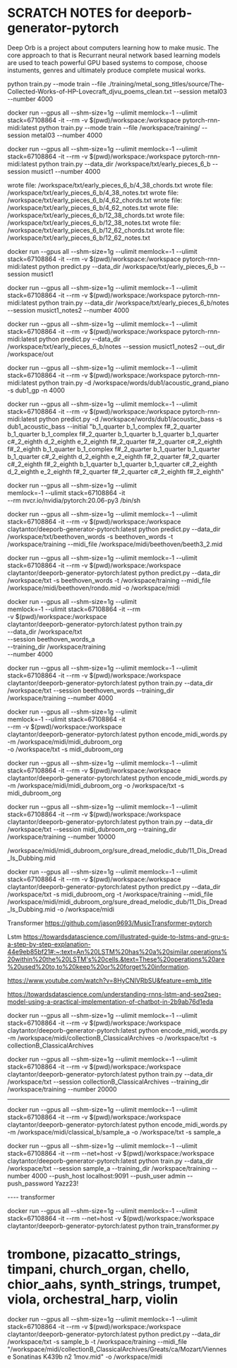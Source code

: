# SCRATCH NOTES for deeporb-generator-pytorch
Deep Orb is a project about computers learning how to make music. The core approach to that is Recurrant neural network based learning models are used to teach powerful GPU based systems to compose, choose instuments, genres and ultimately produce complete musical works.


python train.py --mode train --file ./training/metal_song_titles/source/The-Collected-Works-of-HP-Lovecraft_djvu_poems_clean.txt --session metal03 --number 4000

docker run --gpus all --shm-size=1g --ulimit memlock=-1 --ulimit stack=67108864 -it --rm -v $(pwd)/workspace:/workspace pytorch-rnn-midi:latest python train.py --mode train --file /workspace/training/ --session metal03 --number 4000


docker run --gpus all --shm-size=1g --ulimit memlock=-1 --ulimit stack=67108864 -it --rm -v $(pwd)/workspace:/workspace pytorch-rnn-midi:latest python train.py --data_dir /workspace/txt/early_pieces_6_b --session musict1 --number 4000


wrote file: /workspace/txt/early_pieces_6_b/4_38_chords.txt
wrote file: /workspace/txt/early_pieces_6_b/4_38_notes.txt
wrote file: /workspace/txt/early_pieces_6_b/4_62_chords.txt
wrote file: /workspace/txt/early_pieces_6_b/4_62_notes.txt
wrote file: /workspace/txt/early_pieces_6_b/12_38_chords.txt
wrote file: /workspace/txt/early_pieces_6_b/12_38_notes.txt
wrote file: /workspace/txt/early_pieces_6_b/12_62_chords.txt
wrote file: /workspace/txt/early_pieces_6_b/12_62_notes.txt


docker run --gpus all --shm-size=1g --ulimit memlock=-1 --ulimit stack=67108864 -it --rm -v $(pwd)/workspace:/workspace pytorch-rnn-midi:latest python predict.py --data_dir /workspace/txt/early_pieces_6_b --session musict1


docker run --gpus all --shm-size=1g --ulimit memlock=-1 --ulimit stack=67108864 -it --rm -v $(pwd)/workspace:/workspace pytorch-rnn-midi:latest python train.py --data_dir /workspace/txt/early_pieces_6_b/notes --session musict1_notes2 --number 4000

docker run --gpus all --shm-size=1g --ulimit memlock=-1 --ulimit stack=67108864 -it --rm -v $(pwd)/workspace:/workspace pytorch-rnn-midi:latest python predict.py --data_dir /workspace/txt/early_pieces_6_b/notes --session musict1_notes2 --out_dir /workspace/out

docker run --gpus all --shm-size=1g --ulimit memlock=-1 --ulimit stack=67108864 -it --rm -v $(pwd)/workspace:/workspace pytorch-rnn-midi:latest python train.py -d /workspace/words/dub1/acoustic_grand_piano -s dub1_gp -n 4000

docker run --gpus all --shm-size=1g --ulimit memlock=-1 --ulimit stack=67108864 -it --rm -v $(pwd)/workspace:/workspace pytorch-rnn-midi:latest python predict.py -d /workspace/words/dub1/acoustic_bass -s dub1_acoustic_bass --initial  "b_1_quarter b_1_complex f#_2_quarter b_1_quarter b_1_complex f#_2_quarter b_1_quarter b_1_quarter b_1_quarter c#_2_eighth d_2_eighth e_2_eighth f#_2_quarter f#_2_quarter c#_2_eighth f#_2_eighth b_1_quarter b_1_complex f#_2_quarter b_1_quarter b_1_quarter b_1_quarter c#_2_eighth d_2_eighth e_2_eighth f#_2_quarter f#_2_quarter c#_2_eighth f#_2_eighth b_1_quarter b_1_quarter b_1_quarter c#_2_eighth d_2_eighth e_2_eighth f#_2_quarter f#_2_quarter c#_2_eighth f#_2_eighth" 

docker run --gpus all --shm-size=1g --ulimit \
  memlock=-1 --ulimit stack=67108864 -it \
  --rm nvcr.io/nvidia/pytorch:20.06-py3 /bin/sh


docker run --gpus all --shm-size=1g --ulimit memlock=-1 --ulimit stack=67108864 -it --rm -v $(pwd)/workspace:/workspace claytantor/deeporb-generator-pytorch:latest python predict.py --data_dir /workspace/txt/beethoven_words -s beethoven_words -t /workspace/training --midi_file /workspace/midi/beethoven/beeth3_2.mid

docker run --gpus all --shm-size=1g --ulimit memlock=-1 --ulimit stack=67108864 -it --rm -v $(pwd)/workspace:/workspace claytantor/deeporb-generator-pytorch:latest python predict.py --data_dir /workspace/txt -s beethoven_words -t /workspace/training --midi_file /workspace/midi/beethoven/rondo.mid -o /workspace/midi


docker run --gpus all --shm-size=1g --ulimit \
   memlock=-1 --ulimit stack=67108864 -it --rm \
   -v $(pwd)/workspace:/workspace \
   claytantor/deeporb-generator-pytorch:latest python train.py \
   --data_dir /workspace/txt \
   --session beethoven_words_a \
   --training_dir /workspace/training \
   --number 4000

docker run --gpus all --shm-size=1g --ulimit    memlock=-1 --ulimit stack=67108864 -it --rm    -v $(pwd)/workspace:/workspace    claytantor/deeporb-generator-pytorch:latest python train.py    --data_dir /workspace/txt    --session beethoven_words    --training_dir /workspace/training    --number 4000


   docker run --gpus all --shm-size=1g --ulimit \
  memlock=-1 --ulimit stack=67108864 -it \
  --rm -v $(pwd)/workspace:/workspace \
  claytantor/deeporb-generator-pytorch:latest python encode_midi_words.py \
  -m /workspace/midi/midi_dubroom_org \
  -o /workspace/txt -s midi_dubroom_org


docker run --gpus all --shm-size=1g --ulimit   memlock=-1 --ulimit stack=67108864 -it   --rm -v $(pwd)/workspace:/workspace   claytantor/deeporb-generator-pytorch:latest python encode_midi_words.py   -m /workspace/midi/midi_dubroom_org   -o /workspace/txt -s midi_dubroom_org

docker run --gpus all --shm-size=1g --ulimit    memlock=-1 --ulimit stack=67108864 -it --rm    -v $(pwd)/workspace:/workspace    claytantor/deeporb-generator-pytorch:latest python train.py    --data_dir /workspace/txt    --session midi_dubroom_org    --training_dir /workspace/training    --number 10000


/workspace/midi/midi_dubroom_org/sure_dread_melodic_dub/11_Dis_Dread_Is_Dubbing.mid


docker run --gpus all --shm-size=1g --ulimit memlock=-1 --ulimit stack=67108864 -it --rm -v $(pwd)/workspace:/workspace claytantor/deeporb-generator-pytorch:latest python predict.py --data_dir /workspace/txt -s midi_dubroom_org -t /workspace/training --midi_file /workspace/midi/midi_dubroom_org/sure_dread_melodic_dub/11_Dis_Dread_Is_Dubbing.mid -o /workspace/midi



Transformer
https://github.com/jason9693/MusicTransformer-pytorch

Lstm
https://towardsdatascience.com/illustrated-guide-to-lstms-and-gru-s-a-step-by-step-explanation-44e9eb85bf21#:~:text=An%20LSTM%20has%20a%20similar,operations%20within%20the%20LSTM's%20cells.&text=These%20operations%20are%20used%20to,to%20keep%20or%20forget%20information.

https://www.youtube.com/watch?v=8HyCNIVRbSU&feature=emb_title

https://towardsdatascience.com/understanding-rnns-lstm-and-seq2seq-model-using-a-practical-implementation-of-chatbot-in-2b9ab76d1eda


docker run --gpus all --shm-size=1g --ulimit   memlock=-1 --ulimit stack=67108864 -it   --rm -v $(pwd)/workspace:/workspace   claytantor/deeporb-generator-pytorch:latest python encode_midi_words.py   -m /workspace/midi/collectionB_ClassicalArchives  -o /workspace/txt -s collectionB_ClassicalArchives

docker run --gpus all --shm-size=1g --ulimit    memlock=-1 --ulimit stack=67108864 -it --rm  -v $(pwd)/workspace:/workspace  claytantor/deeporb-generator-pytorch:latest python train.py  --data_dir /workspace/txt  --session collectionB_ClassicalArchives  --training_dir /workspace/training  --number 20000


--- 
docker run --gpus all --shm-size=1g --ulimit   memlock=-1 --ulimit stack=67108864 -it   --rm -v $(pwd)/workspace:/workspace   claytantor/deeporb-generator-pytorch:latest python encode_midi_words.py   -m /workspace/midi/classical_b/sample_a  -o /workspace/txt -s sample_a

docker run --gpus all --shm-size=1g --ulimit    memlock=-1 --ulimit stack=67108864 -it --rm --net=host -v $(pwd)/workspace:/workspace  claytantor/deeporb-generator-pytorch:latest python train.py  --data_dir /workspace/txt  --session sample_a  --training_dir /workspace/training  --number 4000 --push_host localhost:9091 --push_user admin --push_password Yazz23!

---- transformer

docker run --gpus all --shm-size=1g --ulimit    memlock=-1 --ulimit stack=67108864 -it --rm --net=host -v $(pwd)/workspace:/workspace  claytantor/deeporb-generator-pytorch:latest python train_transformer.py  

# trombone, pizacatto_strings, timpani, church_organ, chello, chior_aahs, synth_strings, trumpet, viola, orchestral_harp, violin

docker run --gpus all --shm-size=1g --ulimit memlock=-1 --ulimit stack=67108864 -it --rm -v $(pwd)/workspace:/workspace claytantor/deeporb-generator-pytorch:latest python predict.py --data_dir /workspace/txt -s sample_b -t /workspace/training --midi_file "/workspace/midi/collectionB_ClassicalArchives/Greats/ca/Mozart/Viennese Sonatinas K439b n2 1mov.mid" -o /workspace/midi

